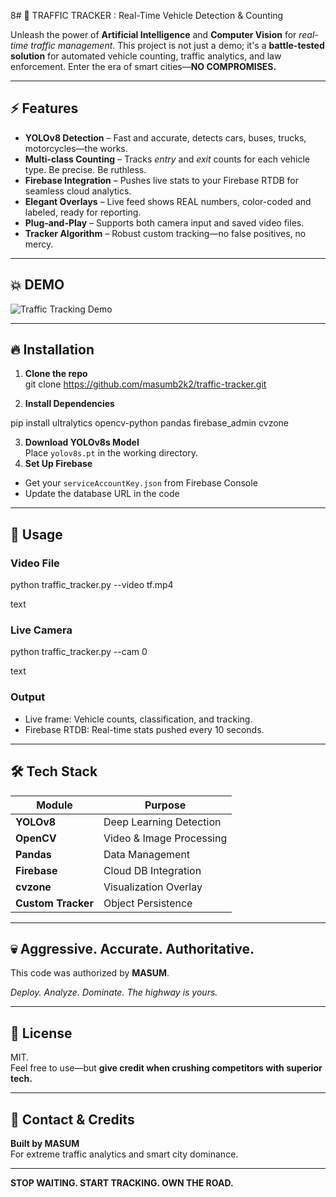 8# 🚦 TRAFFIC TRACKER : Real-Time Vehicle Detection & Counting

Unleash the power of **Artificial Intelligence** and **Computer Vision** for *real-time traffic management*. This project is not just a demo; it's a **battle-tested solution** for automated vehicle counting, traffic analytics, and law enforcement. Enter the era of smart cities—**NO COMPROMISES.**

---

## ⚡ Features

- **YOLOv8 Detection** – Fast and accurate, detects cars, buses, trucks, motorcycles—the works.
- **Multi-class Counting** – Tracks *entry* and *exit* counts for each vehicle type. Be precise. Be ruthless.
- **Firebase Integration** – Pushes live stats to your Firebase RTDB for seamless cloud analytics.
- **Elegant Overlays** – Live feed shows REAL numbers, color-coded and labeled, ready for reporting.
- **Plug-and-Play** – Supports both camera input and saved video files.
- **Tracker Algorithm** – Robust custom tracking—no false positives, no mercy.

---

## 💥 DEMO

![Traffic Tracking Demo](demo-demo.gif)

---

## 🔥 Installation

1. **Clone the repo**  
git clone https://github.com/masumb2k2/traffic-tracker.git

3. **Install Dependencies**  

pip install ultralytics opencv-python pandas firebase_admin cvzone

3. **Download YOLOv8s Model**  
Place `yolov8s.pt` in the working directory.
4. **Set Up Firebase**  
- Get your `serviceAccountKey.json` from Firebase Console
- Update the database URL in the code

---

## 🧨 Usage

### Video File
python traffic_tracker.py --video tf.mp4

text

### Live Camera
python traffic_tracker.py --cam 0

text

### Output
- Live frame: Vehicle counts, classification, and tracking.
- Firebase RTDB: Real-time stats pushed every 10 seconds.

---

## 🛠️ Tech Stack

| Module           | Purpose                  |
|------------------|-------------------------|
| **YOLOv8**       | Deep Learning Detection |
| **OpenCV**       | Video & Image Processing|
| **Pandas**       | Data Management         |
| **Firebase**     | Cloud DB Integration    |
| **cvzone**       | Visualization Overlay   |
| **Custom Tracker** | Object Persistence    |

---

## 💀 Aggressive. Accurate. Authoritative.

This code was authorized by **MASUM**.

*Deploy. Analyze. Dominate. The highway is yours.*

---

## 🔗 License

MIT.  
Feel free to use—but **give credit when crushing competitors with superior tech.**

---

## 📢 Contact & Credits

**Built by MASUM**  
For extreme traffic analytics and smart city dominance.

---

**STOP WAITING. START TRACKING. OWN THE ROAD.**
